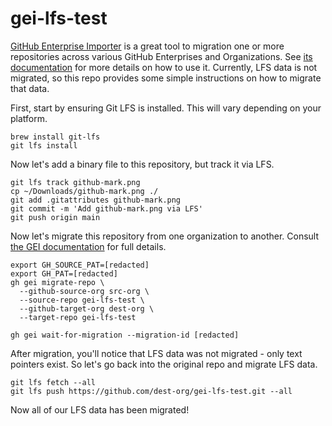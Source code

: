 # gei-lfs-test
[GitHub Enterprise Importer](https://github.com/github/gh-gei) is a great tool to migration one or more repositories across various GitHub Enterprises and Organizations. See [its documentation](https://docs.github.com/en/migrations/using-github-enterprise-importer/understanding-github-enterprise-importer/about-github-enterprise-importer) for more details on how to use it. Currently, LFS data is not migrated, so this repo provides some simple instructions on how to migrate that data.

First, start by ensuring Git LFS is installed. This will vary depending on your platform.

```
brew install git-lfs
git lfs install
```

Now let's add a binary file to this repository, but track it via LFS.

```
git lfs track github-mark.png
cp ~/Downloads/github-mark.png ./
git add .gitattributes github-mark.png
git commit -m 'Add github-mark.png via LFS'
git push origin main
```

Now let's migrate this repository from one organization to another. Consult [the GEI documentation](https://github.com/github/gh-gei?tab=readme-ov-file#github-to-github-usage-githubcom---githubcom) for full details.

```
export GH_SOURCE_PAT=[redacted]
export GH_PAT=[redacted]
gh gei migrate-repo \
  --github-source-org src-org \
  --source-repo gei-lfs-test \
  --github-target-org dest-org \
  --target-repo gei-lfs-test

gh gei wait-for-migration --migration-id [redacted]
```

After migration, you'll notice that LFS data was not migrated - only text pointers exist. So let's go back into the original repo and migrate LFS data.

```
git lfs fetch --all
git lfs push https://github.com/dest-org/gei-lfs-test.git --all
```

Now all of our LFS data has been migrated!
